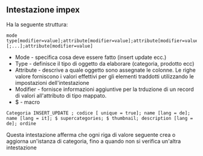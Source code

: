 ## Intestazione impex
Ha la seguente struttura:
```
mode type[modifier=value];attribute[modifier=value];attribute[modifier=value];attribute[modifier=value][;...];attribute[modifier=value]
```
+ Mode - specifica cosa deve essere fatto (insert update ecc.)
+ Type - definisce il tipo di oggetto da elaborare (categoria, prodotto ecc)
+ Attribute - descrive a quale oggetto sono assegnate le colonne. Le righe valore forniscono i valori effettivi per gli elementi traddotti utilizzando le impostazioni dell'intestazione
+ Modifier - fornisce informazioni aggiuntive per la trduzione di un record di valori all'attributo di tipo mappato.
+ $ - macro


``` 
Categoria INSERT_UPDATE ; codice [ unique = true]; name [lang = de]; name [lang = it]; $ supercategories; $ thumbnail; description [lang = de]; ordine
```
 Questa intestazione afferma che ogni riga di valore seguente crea o aggiorna un'istanza di categoria, fino a quando non si verifica un'altra intestazione



 